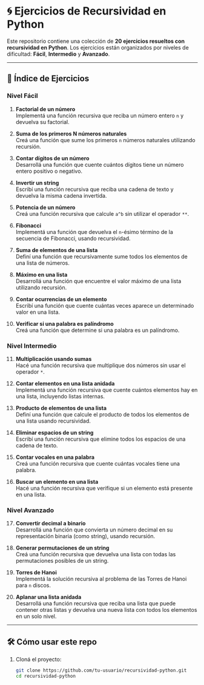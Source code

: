 # 🌀 Ejercicios de Recursividad en Python

Este repositorio contiene una colección de **20 ejercicios resueltos con recursividad en Python**. Los ejercicios están organizados por niveles de dificultad: **Fácil**, **Intermedio** y **Avanzado**.

---

## 📘 Índice de Ejercicios

### Nivel Fácil
1. **Factorial de un número**  
   Implementá una función recursiva que reciba un número entero `n` y devuelva su factorial.

2. **Suma de los primeros N números naturales**  
   Creá una función que sume los primeros `n` números naturales utilizando recursión.

3. **Contar dígitos de un número**  
   Desarrollá una función que cuente cuántos dígitos tiene un número entero positivo o negativo.

4. **Invertir un string**  
   Escribí una función recursiva que reciba una cadena de texto y devuelva la misma cadena invertida.

5. **Potencia de un número**  
   Creá una función recursiva que calcule `a^b` sin utilizar el operador `**`.

6. **Fibonacci**  
   Implementá una función que devuelva el `n`-ésimo término de la secuencia de Fibonacci, usando recursividad.

7. **Suma de elementos de una lista**  
   Definí una función que recursivamente sume todos los elementos de una lista de números.

8. **Máximo en una lista**  
   Desarrollá una función que encuentre el valor máximo de una lista utilizando recursión.

9. **Contar ocurrencias de un elemento**  
   Escribí una función que cuente cuántas veces aparece un determinado valor en una lista.

10. **Verificar si una palabra es palíndromo**  
    Creá una función que determine si una palabra es un palíndromo.

### Nivel Intermedio
11. **Multiplicación usando sumas**  
    Hacé una función recursiva que multiplique dos números sin usar el operador `*`.

12. **Contar elementos en una lista anidada**  
    Implementá una función recursiva que cuente cuántos elementos hay en una lista, incluyendo listas internas.

13. **Producto de elementos de una lista**  
    Definí una función que calcule el producto de todos los elementos de una lista usando recursividad.

14. **Eliminar espacios de un string**  
    Escribí una función recursiva que elimine todos los espacios de una cadena de texto.

15. **Contar vocales en una palabra**  
    Creá una función recursiva que cuente cuántas vocales tiene una palabra.

16. **Buscar un elemento en una lista**  
    Hacé una función recursiva que verifique si un elemento está presente en una lista.

### Nivel Avanzado
17. **Convertir decimal a binario**  
    Desarrollá una función que convierta un número decimal en su representación binaria (como string), usando recursión.

18. **Generar permutaciones de un string**  
    Creá una función recursiva que devuelva una lista con todas las permutaciones posibles de un string.

19. **Torres de Hanoi**  
    Implementá la solución recursiva al problema de las Torres de Hanoi para `n` discos.

20. **Aplanar una lista anidada**  
    Desarrollá una función recursiva que reciba una lista que puede contener otras listas y devuelva una nueva lista con todos los elementos en un solo nivel.

---

## 🛠️ Cómo usar este repo

1. Cloná el proyecto:
   ```bash
   git clone https://github.com/tu-usuario/recursividad-python.git
   cd recursividad-python
